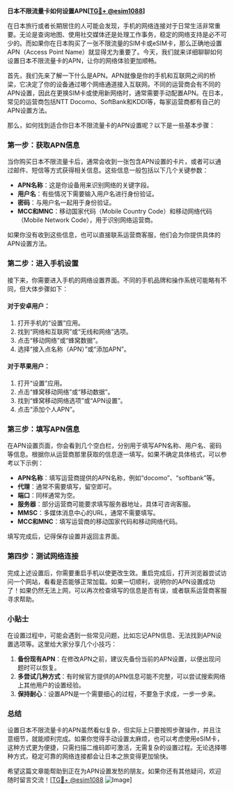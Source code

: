 **日本不限流量卡如何设置APN[[TG💪+ @esim1088](https://t.me/s/esim1088)]**

在日本旅行或者长期居住的人可能会发现，手机的网络连接对于日常生活非常重要。无论是查询地图、使用社交媒体还是处理工作事务，稳定的网络支持是必不可少的。而如果你在日本购买了一张不限流量的SIM卡或eSIM卡，那么正确地设置APN（Access Point Name）就显得尤为重要了。今天，我们就来详细聊聊如何设置日本不限流量卡的APN，让你的网络体验更加顺畅。

首先，我们先来了解一下什么是APN。APN就像是你的手机和互联网之间的桥梁，它决定了你的设备通过哪个网络通道接入互联网。不同的运营商会有不同的APN设置，因此在更换SIM卡或使用新网络时，通常需要手动配置APN。在日本，常见的运营商包括NTT Docomo、SoftBank和KDDI等，每家运营商都有自己的APN设置方法。

那么，如何找到适合你日本不限流量卡的APN设置呢？以下是一些基本步骤：

### 第一步：获取APN信息

当你购买日本不限流量卡后，通常会收到一张包含APN设置的卡片，或者可以通过邮件、短信等方式获得相关信息。这些信息一般包括以下几个关键参数：
- **APN名称**：这是你设备用来识别网络的关键字段。
- **用户名**：有些情况下需要输入用户名进行身份验证。
- **密码**：与用户名一起用于身份验证。
- **MCC和MNC**：移动国家代码（Mobile Country Code）和移动网络代码（Mobile Network Code），用于识别网络运营商。

如果你没有收到这些信息，也可以直接联系运营商客服，他们会为你提供具体的APN设置方法。

### 第二步：进入手机设置

接下来，你需要进入手机的网络设置界面。不同的手机品牌和操作系统可能略有不同，但大体步骤如下：

#### 对于安卓用户：
1. 打开手机的“设置”应用。
2. 找到“网络和互联网”或“无线和网络”选项。
3. 点击“移动网络”或“蜂窝数据”。
4. 选择“接入点名称（APN）”或“添加APN”。

#### 对于苹果用户：
1. 打开“设置”应用。
2. 点击“蜂窝移动网络”或“移动数据”。
3. 找到“蜂窝移动网络选项”或“APN设置”。
4. 点击“添加个人APN”。

### 第三步：填写APN信息

在APN设置页面，你会看到几个空白栏，分别用于填写APN名称、用户名、密码等信息。根据你从运营商那里获取的信息逐一填写。如果不确定具体格式，可以参考以下示例：

- **APN名称**：填写运营商提供的APN名称，例如“docomo”、“softbank”等。
- **代理**：通常不需要填写，留空即可。
- **端口**：同样通常为空。
- **服务器**：部分运营商可能要求填写服务器地址，具体可咨询客服。
- **MMSC**：多媒体消息中心的URL，通常不需要填写。
- **MCC和MNC**：填写运营商的移动国家代码和移动网络代码。

填写完成后，记得保存设置并返回主界面。

### 第四步：测试网络连接

完成上述设置后，你需要重启手机以使更改生效。重启完成后，打开浏览器尝试访问一个网站，看看是否能够正常加载。如果一切顺利，说明你的APN设置成功了！如果仍然无法上网，可以再次检查填写的信息是否有误，或者联系运营商客服寻求帮助。

### 小贴士

在设置过程中，可能会遇到一些常见问题，比如忘记APN信息、无法找到APN设置选项等。这里给大家分享几个小技巧：

1. **备份现有APN**：在修改APN之前，建议先备份当前的APN设置，以便出现问题时可以恢复。
2. **多尝试几种方式**：有时候官方提供的APN信息可能不完整，可以尝试搜索网络上其他用户的设置经验。
3. **保持耐心**：设置APN是一个需要细心的过程，不要急于求成，一步一步来。

### 总结

设置日本不限流量卡的APN虽然看似复杂，但实际上只要按照步骤操作，并且注意细节，就能顺利完成。如果你觉得手动设置太麻烦，也可以考虑使用eSIM卡，这种方式更为便捷，只需扫描二维码即可激活，无需复杂的设置过程。无论选择哪种方式，稳定可靠的网络连接都会让日本之旅变得更加愉快。

希望这篇文章能帮助到正在为APN设置发愁的朋友。如果你还有其他疑问，欢迎随时留言交流！[[TG💪+ @esim1088](https://t.me/s/esim1088) ![Image](https://i.postimg.cc/4NQfJmqS/Snipaste-2025-05-13-00-14-12.png)]